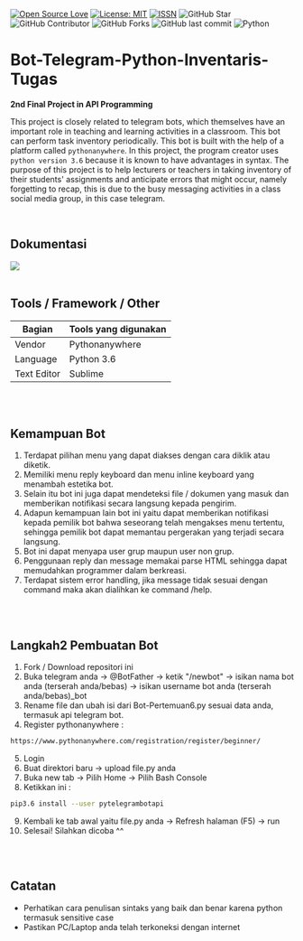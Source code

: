 [![Open Source Love](https://badges.frapsoft.com/os/v1/open-source.svg?style=flat)](https://github.com/ellerbrock/open-source-badges/)
[![License: MIT](https://img.shields.io/badge/License-MIT-blue.svg?logo=github&color=%23F7DF1E)](https://github.com/devancakra/Bot-Inventaris-Tugas-Berbasis-Python)
[![ISSN](https://img.shields.io/badge/ISSN-2686%E2%80%936099-blue.svg?logo=google-scholar&color=98FB98)](http://www.ejournal.upnjatim.ac.id/index.php/scan/article/view/2352)
![GitHub Star](https://img.shields.io/github/stars/devancakra/Bot-Inventaris-Tugas-Berbasis-Python.svg?color=FF69B4)
![GitHub Contributor](https://img.shields.io/github/contributors/devancakra/Bot-Inventaris-Tugas-Berbasis-Python.svg?color=FF8C00)
![GitHub Forks](https://img.shields.io/github/forks/devancakra/Bot-Inventaris-Tugas-Berbasis-Python.svg?color=00CED1)
![GitHub last commit](https://img.shields.io/github/last-commit/devancakra/Bot-Inventaris-Tugas-Berbasis-Python)
![Python](https://img.shields.io/badge/-Python-blue.svg?style=flat&logo=python&logoColor=white)

# Bot-Telegram-Python-Inventaris-Tugas
<strong>2nd Final Project in API Programming</strong><br>

This project is closely related to telegram bots, which themselves have an important role in teaching and learning activities in a classroom. This bot can perform task inventory periodically. This bot is built with the help of a platform called ``` pythonanywhere ```. In this project, the program creator uses ``` python version 3.6 ``` because it is known to have advantages in syntax. The purpose of this project is to help lecturers or teachers in taking inventory of their students' assignments and anticipate errors that might occur, namely forgetting to recap, this is due to the busy messaging activities in a class social media group, in this case telegram.

<br>

## Dokumentasi
<img src="https://user-images.githubusercontent.com/54527592/100474241-c76e5080-3112-11eb-8e95-87ed4cdc8312.jpg" />

<br>
<br>

## Tools / Framework / Other
| Bagian | Tools yang digunakan |
| --- | --- |
| Vendor | Pythonanywhere |
| Language | Python 3.6 |
| Text Editor | Sublime |

<br>
<br>

## Kemampuan Bot
1. Terdapat pilihan menu yang dapat diakses dengan cara diklik atau diketik.
2. Memiliki menu reply keyboard dan menu inline keyboard yang menambah estetika bot. 
3. Selain itu bot ini juga dapat mendeteksi file / dokumen yang masuk dan memberikan notifikasi secara langsung kepada pengirim.
4. Adapun kemampuan lain bot ini yaitu dapat memberikan notifikasi kepada pemilik bot bahwa seseorang telah mengakses menu tertentu, sehingga pemilik bot dapat memantau pergerakan yang terjadi secara langsung. 
5. Bot ini dapat menyapa user grup maupun user non grup.
6. Penggunaan reply dan message memakai parse HTML sehingga dapat memudahkan programmer dalam berkreasi.
7. Terdapat sistem error handling, jika message tidak sesuai dengan command maka akan dialihkan ke command /help.

<br>
<br>

## Langkah2 Pembuatan Bot
1. Fork / Download repositori ini
2. Buka telegram anda -> @BotFather -> ketik "/newbot" -> isikan nama bot anda (terserah anda/bebas) -> isikan username bot anda (terserah anda/bebas)_bot
3. Rename file dan ubah isi dari Bot-Pertemuan6.py sesuai data anda, termasuk api telegram bot.
4. Register pythonanywhere : 

```bash
https://www.pythonanywhere.com/registration/register/beginner/
```

5. Login
6. Buat direktori baru -> upload file.py anda
7. Buka new tab -> Pilih Home -> Pilih Bash Console
8. Ketikkan ini :

```bash
pip3.6 install --user pytelegrambotapi
```

9. Kembali ke tab awal yaitu file.py anda -> Refresh halaman (F5) -> run
10. Selesai! Silahkan dicoba ^^

<br>
<br>

## Catatan
- Perhatikan cara penulisan sintaks yang baik dan benar karena python termasuk sensitive case
- Pastikan PC/Laptop anda telah terkoneksi dengan internet
